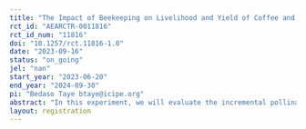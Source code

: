 ```yaml
---
title: "The Impact of Beekeeping on Livelihood and Yield of Coffee and Other Pollinator Dependent Crops: A Group-based Experimental Evidence from Ethiopia"
rct_id: "AEARCTR-0011816"
rct_id_num: "11816"
doi: "10.1257/rct.11816-1.0"
date: "2023-09-16"
status: "on_going"
jel: "nan"
start_year: "2023-06-20"
end_year: "2024-09-30"
pi: "Bedaso Taye btaye@icipe.org"
abstract: "In this experiment, we will evaluate the incremental pollination and income (livelihood) benefits of beehives provided to youths in selected districts of Ethiopia. The More Young Entrepreneurs in Silk and Honey (MOYESH) programme, implemented by icipe, is organizing youths in groups, providing training, technical support and beehives to enable the youths to generate income. We will evaluate the effectiveness of the programme on the income of the youths and on the yield of coffee using a clustered Randomized Controlled Trial (RCT) design. This study will have one treatment and one control arm.  The treated groups are youths who are randomly assigned to the programme intervention and who receive full programme interventions and the control groups do not receive any intervention. Each arm has 300 enterprises. The primary outcome variable is the income of the youths from honey production and complementary activities and the yield of coffee (ton/ha). The secondary outcome variables are the yield of other pollination-dependent crops around the apiary site and total honey production by the youth enterprises. We will collect baseline, follow up and endline data on enterprise performance indicators, apiary and member characteristics. The data will be analyzed using Analysis of covariance and simple linear regression."
layout: registration
---
```


